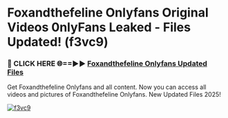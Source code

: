 # Foxandthefeline Onlyfans Original Videos 0nlyFans Leaked - Files Updated! (f3vc9)

<h3>🔴 CLICK HERE 🌐==►► <a href="https://tinyurl.com/ehrbuxhb" rel="nofollow">Foxandthefeline Onlyfans Updated Files</a></h3>

Get Foxandthefeline Onlyfans and all content. Now you can access all videos and pictures of Foxandthefeline Onlyfans. New Updated Files 2025!

[![f3vc9](https://i.imgur.com/lVYEuWS.gif)](https://tinyurl.com/ehrbuxhb)

